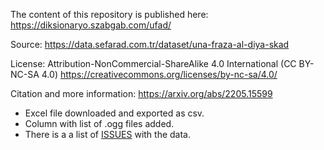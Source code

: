 The content of this repository is published here: https://diksionaryo.szabgab.com/ufad/

Source: https://data.sefarad.com.tr/dataset/una-fraza-al-diya-skad

License:  Attribution-NonCommercial-ShareAlike 4.0 International (CC BY-NC-SA 4.0) https://creativecommons.org/licenses/by-nc-sa/4.0/

Citation and more information: https://arxiv.org/abs/2205.15599


* Excel file downloaded and exported as csv.
* Column with list of .ogg files added.
* There is a a list of [ISSUES](ISSUES.md) with the data.
